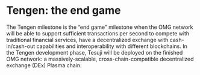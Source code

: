 # Tengen: the end game

The Tengen milestone is the “end game” milestone when the OMG network will be able to support sufficient transactions per second to compete with traditional financial services, have a decentralized exchange with cash-in/cash-out capabilities and interoperability with different blockchains. In the Tengen development phase, Tesuji will be deployed on the finished OMG network: a massively-scalable, cross-chain-compatible decentralized exchange \(DEx\) Plasma chain.

